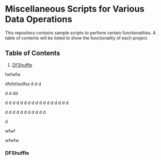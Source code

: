 # Miscellaneous Scripts for Various Data Operations  
This repository contains sample scripts to perform certain functionalities. A table of contents will be listed to show the functionality of each project. 

## Table of Contents
1. [DFShuffle](#DFShuffle)


fwfwfw


dfsfsfssdfss
d
d
d

d
d
dd

d
d
d
d
d
d
d
d
d
d
d
d
d
d
d
d
d

d
d
d
d
d
d
d
d
d
d
d

d



























wfwf





















wfwfw






### DFShuffle 
